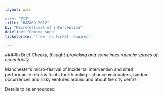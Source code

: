 ```yaml
---
layout: warn

warn: "012"
title: "HAZARD 2012"
by: "Microfestival of intervention"
dateline: "Coming soon"
ticketprice: "free, no ticket required"

---
```

####In Brief
*Cheeky, thought-provoking and sometimes raunchy sprees of eccentricity.*

Manchester’s micro-festival of incidental intervention and sited performance returns for its fourth outing - chance encounters, random occurrences and risky ventures around and about the city centre.

Details to be announced.